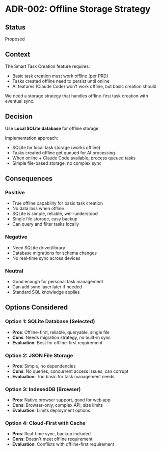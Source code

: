 # ADR-002: Offline Storage Strategy

## Status

Proposed

## Context

The Smart Task Creation feature requires:
- Basic task creation must work offline (per PRD)
- Tasks created offline need to persist until online
- AI features (Claude Code) won't work offline, but basic creation should

We need a storage strategy that handles offline-first task creation with eventual sync.

## Decision

Use **Local SQLite database** for offline storage.

Implementation approach:
- SQLite for local task storage (works offline)
- Tasks created offline get queued for AI processing
- When online + Claude Code available, process queued tasks
- Simple file-based storage, no complex sync

## Consequences

### Positive
- True offline capability for basic task creation
- No data loss when offline
- SQLite is simple, reliable, well-understood
- Single file storage, easy backup
- Can query and filter tasks locally

### Negative
- Need SQLite driver/library
- Database migrations for schema changes
- No real-time sync across devices

### Neutral
- Good enough for personal task management
- Can add sync layer later if needed
- Standard SQL knowledge applies

## Options Considered

### Option 1: SQLite Database (Selected)
- **Pros**: Offline-first, reliable, queryable, single file
- **Cons**: Needs migration strategy, no built-in sync
- **Evaluation**: Best for offline-first requirement

### Option 2: JSON File Storage
- **Pros**: Simple, no dependencies
- **Cons**: No queries, concurrent access issues, can corrupt
- **Evaluation**: Too basic for task management needs

### Option 3: IndexedDB (Browser)
- **Pros**: Native browser support, good for web app
- **Cons**: Browser-only, complex API, size limits
- **Evaluation**: Limits deployment options

### Option 4: Cloud-First with Cache
- **Pros**: Real-time sync, backup included
- **Cons**: Doesn't meet offline requirement
- **Evaluation**: Conflicts with offline-first requirement